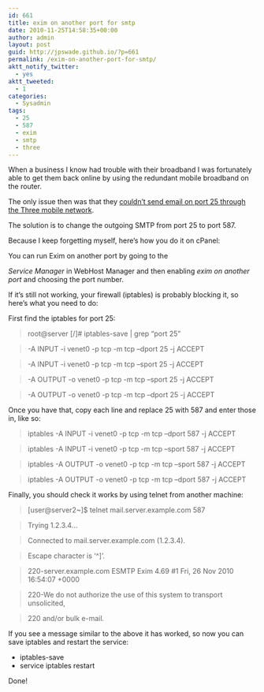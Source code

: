 ```yaml
---
id: 661
title: exim on another port for smtp
date: 2010-11-25T14:58:35+00:00
author: admin
layout: post
guid: http://jpswade.github.io/?p=661
permalink: /exim-on-another-port-for-smtp/
aktt_notify_twitter:
  - yes
aktt_tweeted:
  - 1
categories:
  - Sysadmin
tags:
  - 25
  - 587
  - exim
  - smtp
  - three
---
```

<p class="lead">
  When a business I know had trouble with their broadband I was fortunately able to get them back online by using the redundant mobile broadband on the router.
</p>

The only issue then was that they [couldn&#8217;t send email on port 25 through the Three mobile network](http://www.three.co.uk/Help_Support/Mobile_Broadband_Help).

The solution is to change the outgoing SMTP from port 25 to port 587.

Because I keep forgetting myself, here&#8217;s how you do it on cPanel:

<!--more-->You can run Exim on another port by going to the 

_Service Manager_ in WebHost Manager and then enabling _exim on another port_ and choosing the port number.

If it&#8217;s still not working, your firewall (iptables) is probably blocking it, so here&#8217;s what you need to do:

First find the iptables for port 25:

> root@server [/]# iptables-save | grep &#8220;port 25&#8221;
  
> -A INPUT -i venet0 -p tcp -m tcp &#8211;dport 25 -j ACCEPT
  
> -A INPUT -i venet0 -p tcp -m tcp &#8211;sport 25 -j ACCEPT
  
> -A OUTPUT -o venet0 -p tcp -m tcp &#8211;sport 25 -j ACCEPT
  
> -A OUTPUT -o venet0 -p tcp -m tcp &#8211;dport 25 -j ACCEPT

Once you have that, copy each line and replace 25 with 587 and enter those in, like so:

> iptables -A INPUT -i venet0 -p tcp -m tcp &#8211;dport 587 -j ACCEPT
  
> iptables -A INPUT -i venet0 -p tcp -m tcp &#8211;sport 587 -j ACCEPT
  
> iptables -A OUTPUT -o venet0 -p tcp -m tcp &#8211;sport 587 -j ACCEPT
  
> iptables -A OUTPUT -o venet0 -p tcp -m tcp &#8211;dport 587 -j ACCEPT

Finally, you should check it works by using telnet from another machine:

> [user@server2~]$ telnet mail.server.example.com 587
  
> Trying 1.2.3.4&#8230;
  
> Connected to mail.server.example.com (1.2.3.4).
  
> Escape character is &#8216;^]&#8217;.
  
> 220-server.example.com ESMTP Exim 4.69 #1 Fri, 26 Nov 2010 16:54:07 +0000
  
> 220-We do not authorize the use of this system to transport unsolicited,
  
> 220 and/or bulk e-mail.

If you see a message similar to the above it has worked, so now you can save iptables and restart the service:

  * iptables-save
  * service iptables restart

Done!